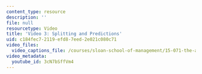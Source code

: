 ```yaml
---
content_type: resource
description: ''
file: null
resourcetype: Video
title: 'Video 3: Splitting and Predictions'
uid: c184fec7-2119-efd8-7eed-2e021c080c71
video_files:
  video_captions_file: /courses/sloan-school-of-management/15-071-the-analytics-edge-spring-2017/trees/judge-jury-and-classifier-an-introduction-to-trees/video-3-splitting-and-predictions/video-3-splitting-and-predictions-0/3cN7bSffVm4.vtt
video_metadata:
  youtube_id: 3cN7bSffVm4
---
```

